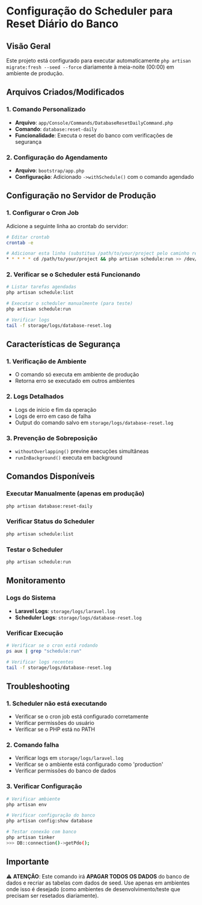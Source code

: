 # Configuração do Scheduler para Reset Diário do Banco

## Visão Geral

Este projeto está configurado para executar automaticamente `php artisan migrate:fresh --seed --force` diariamente à meia-noite (00:00) em ambiente de produção.

## Arquivos Criados/Modificados

### 1. Comando Personalizado
- **Arquivo**: `app/Console/Commands/DatabaseResetDailyCommand.php`
- **Comando**: `database:reset-daily`
- **Funcionalidade**: Executa o reset do banco com verificações de segurança

### 2. Configuração do Agendamento
- **Arquivo**: `bootstrap/app.php`
- **Configuração**: Adicionado `->withSchedule()` com o comando agendado

## Configuração no Servidor de Produção

### 1. Configurar o Cron Job

Adicione a seguinte linha ao crontab do servidor:

```bash
# Editar crontab
crontab -e

# Adicionar esta linha (substitua /path/to/your/project pelo caminho real)
* * * * * cd /path/to/your/project && php artisan schedule:run >> /dev/null 2>&1
```

### 2. Verificar se o Scheduler está Funcionando

```bash
# Listar tarefas agendadas
php artisan schedule:list

# Executar o scheduler manualmente (para teste)
php artisan schedule:run

# Verificar logs
tail -f storage/logs/database-reset.log
```

## Características de Segurança

### 1. Verificação de Ambiente
- O comando só executa em ambiente de produção
- Retorna erro se executado em outros ambientes

### 2. Logs Detalhados
- Logs de início e fim da operação
- Logs de erro em caso de falha
- Output do comando salvo em `storage/logs/database-reset.log`

### 3. Prevenção de Sobreposição
- `withoutOverlapping()` previne execuções simultâneas
- `runInBackground()` executa em background

## Comandos Disponíveis

### Executar Manualmente (apenas em produção)
```bash
php artisan database:reset-daily
```

### Verificar Status do Scheduler
```bash
php artisan schedule:list
```

### Testar o Scheduler
```bash
php artisan schedule:run
```

## Monitoramento

### Logs do Sistema
- **Laravel Logs**: `storage/logs/laravel.log`
- **Scheduler Logs**: `storage/logs/database-reset.log`

### Verificar Execução
```bash
# Verificar se o cron está rodando
ps aux | grep "schedule:run"

# Verificar logs recentes
tail -f storage/logs/database-reset.log
```

## Troubleshooting

### 1. Scheduler não está executando
- Verificar se o cron job está configurado corretamente
- Verificar permissões do usuário
- Verificar se o PHP está no PATH

### 2. Comando falha
- Verificar logs em `storage/logs/laravel.log`
- Verificar se o ambiente está configurado como 'production'
- Verificar permissões do banco de dados

### 3. Verificar Configuração
```bash
# Verificar ambiente
php artisan env

# Verificar configuração do banco
php artisan config:show database

# Testar conexão com banco
php artisan tinker
>>> DB::connection()->getPdo();
```

## Importante

⚠️ **ATENÇÃO**: Este comando irá **APAGAR TODOS OS DADOS** do banco de dados e recriar as tabelas com dados de seed. Use apenas em ambientes onde isso é desejado (como ambientes de desenvolvimento/teste que precisam ser resetados diariamente).

